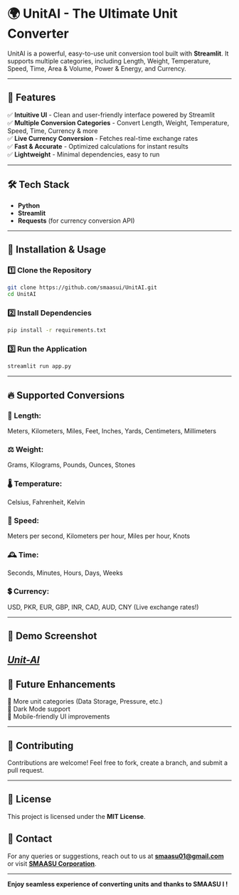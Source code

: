 # 🌍 UnitAI - The Ultimate Unit Converter

UnitAI is a powerful, easy-to-use unit conversion tool built with **Streamlit**. It supports multiple categories, including Length, Weight, Temperature, Speed, Time, Area & Volume, Power & Energy, and Currency.

---

## 🚀 Features

✅ **Intuitive UI** - Clean and user-friendly interface powered by Streamlit  
✅ **Multiple Conversion Categories** - Convert Length, Weight, Temperature, Speed, Time, Currency & more  
✅ **Live Currency Conversion** - Fetches real-time exchange rates  
✅ **Fast & Accurate** - Optimized calculations for instant results  
✅ **Lightweight** - Minimal dependencies, easy to run  

---

## 🛠️ Tech Stack

- **Python**
- **Streamlit**
- **Requests** (for currency conversion API)

---

## 📌 Installation & Usage

### 1️⃣ Clone the Repository
```sh
git clone https://github.com/smaasui/UnitAI.git
cd UnitAI
```

### 2️⃣ Install Dependencies
```sh
pip install -r requirements.txt
```

### 3️⃣ Run the Application
```sh
streamlit run app.py
```

---

## 🔥 Supported Conversions

### 📏 Length:
Meters, Kilometers, Miles, Feet, Inches, Yards, Centimeters, Millimeters

### ⚖️ Weight:
Grams, Kilograms, Pounds, Ounces, Stones

### 🌡 Temperature:
Celsius, Fahrenheit, Kelvin

### 💨 Speed:
Meters per second, Kilometers per hour, Miles per hour, Knots

### 🕰 Time:
Seconds, Minutes, Hours, Days, Weeks

### 💲 Currency:
USD, PKR, EUR, GBP, INR, CAD, AUD, CNY (Live exchange rates!)

---

## 📸 Demo Screenshot
[*Unit-AI*
](https://github.com/smaasui/Unit-AI/blob/main/Screenshot.png)
---

## 🎯 Future Enhancements

🔹 More unit categories (Data Storage, Pressure, etc.)  
🔹 Dark Mode support  
🔹 Mobile-friendly UI improvements  

---

## 🤝 Contributing
Contributions are welcome! Feel free to fork, create a branch, and submit a pull request.

---

## 📜 License
This project is licensed under the **MIT License**.

## 💬 Contact
For any queries or suggestions, reach out to us at **[smaasu01@gmail.com](mailto:smaasu01@gmail.com)** or visit **[SMAASU Corporation](https://g.co/kgs/VvQB8W9)**.

---
 **Enjoy seamless experience of converting units and thanks to SMAASU I !** 
